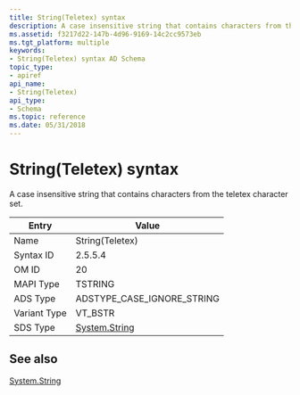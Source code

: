 ```yaml
---
title: String(Teletex) syntax
description: A case insensitive string that contains characters from the teletex character set.
ms.assetid: f3217d22-147b-4d96-9169-14c2cc9573eb
ms.tgt_platform: multiple
keywords:
- String(Teletex) syntax AD Schema
topic_type:
- apiref
api_name:
- String(Teletex)
api_type:
- Schema
ms.topic: reference
ms.date: 05/31/2018
---
```


# String(Teletex) syntax

A case insensitive string that contains characters from the teletex character set.



| Entry | Value |
|--------------|------------------------------------------------------------------------|
| Name         | String(Teletex)                                                        |
| Syntax ID    | 2.5.5.4                                                                |
| OM ID        | 20                                                                     |
| MAPI Type    | TSTRING                                                                |
| ADS Type     | ADSTYPE\_CASE\_IGNORE\_STRING                                          |
| Variant Type | VT\_BSTR                                                               |
| SDS Type     | [System.String](/dotnet/api/system.string) |



## See also

<dl> <dt>

[System.String](/dotnet/api/system.string)
</dt> </dl>

 

 
